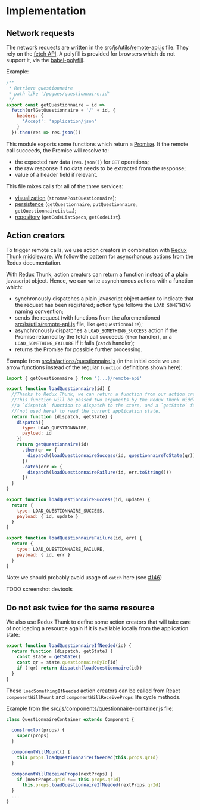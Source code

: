 # Implementation

## Network requests

The network requests are written in the [src/js/utils/remote-api.js](https://github.com/InseeFr/Pogues/blob/master/src/js/utils/remote-api.js) file. They rely on the [fetch API](https://developer.mozilla.org/en-US/docs/Web/API/Fetch_API). A polyfill is provided for browsers which do not support it, via the [babel-polyfill](https://github.com/InseeFr/Pogues/blob/d28a7f67894479807f6b3d1c45b1b24883a556c4/src/js/main.js#L11).

Example:
```javascript
/**
 * Retrieve questionnaire
 * path like '/pogues/questionnaire:id'
 */
export const getQuestionnaire = id =>
  fetch(urlGetQuestionnaire + '/' + id, {
    headers: {
      'Accept': 'application/json'
    }
  }).then(res => res.json())
```

This module exports some functions which return a [Promise](https://developer.mozilla.org/en-US/docs/Web/JavaScript/Reference/Global_Objects/Promise). It the remote call succeeds, the Promise will resolve to:
- the expected raw data (`res.json()`) for `GET` operations;
- the raw response if no data needs to be extracted from the response;
- value of a header field if relevant.

This file mixes calls for all of the three services:
- [visualization](./visualization.md) (`stromaePostQuestionnaire`);
- [persistence](./persistence.md) (`getQuestionnaire`, `putQuestionnaire`, `getQuestionnaireList`...);
- [repository](./repository.md) (`getCodeListSpecs`,  `getCodeList`).

## Action creators

To trigger remote calls, we use action creators in combination with [Redux Thunk middleware](https://github.com/gaearon/redux-thunk). We follow the pattern for [asyncrhonous actions](http://redux.js.org/docs/advanced/AsyncActions.html#async-action-creators) from the Redux documentation.

With Redux Thunk, action creators can return a function instead of a plain javascript object. Hence, we can write asynchronous actions with a function which:
- synchronously dispatches a plain javascript object action to indicate that the request has been registered; action type follows the `LOAD_SOMETHING` naming convention;
- sends the request (with functions from the aforementioned [src/js/utils/remote-api.js](https://github.com/InseeFr/Pogues/blob/master/src/js/utils/remote-api.js) file, like `getQuestionnaire`);
- asynchronously dispatches a `LOAD_SOMETHING_SUCCESS` action if the Promise returned by the fetch call succeeds (`then` handler), or a `LOAD_SOMETHING_FAILURE` if it fails (`catch` handler);
- returns the Promise for possible further processing.

Example from [src/js/actions/questionnaire.js](https://github.com/InseeFr/Pogues/blob/master/src/js/actions/questionnaire.js) (in the initial code we use arrow functions instead of the regular `function` definitions shown here):
```javascript
import { getQuestionnaire } from '(...)/remote-api'

export function loadQuestionnaire(id) {
  //Thanks to Redux Thunk, we can return a function from our action creator.
  //This function will be passed two arguments by the Redux Thunk middleware:
  //a `dispatch` function to dispatch to the store, and a `getState` function
  //(not used here) to read the current application state.
  return function (dispatch, getState) {
    dispatch({
      type: LOAD_QUESTIONNAIRE,
      payload: id
    })
    return getQuestionnaire(id)
      .then(qr => {
        dispatch(loadQuestionnaireSuccess(id, questionnaireToState(qr)))
      })
      .catch(err => {
        dispatch(loadQuestionnaireFailure(id, err.toString()))
      })
  }
}

export function loadQuestionnaireSuccess(id, update) {
  return {
    type: LOAD_QUESTIONNAIRE_SUCCESS,
    payload: { id, update }
  }
}

export function loadQuestionnaireFailure(id, err) {
  return {
    type: LOAD_QUESTIONNAIRE_FAILURE,
    payload: { id, err }
  }
}  
```

Note: we should probably avoid usage of `catch` here (see [#146](https://github.com/InseeFr/Pogues/issues/146))

TODO screenshot devtools


## Do not ask twice for the same resource

We also use Redux Thunk to define some action creators that will take care of not loading a resource again if it is available locally from the application state:

```javascript
export function loadQuestionnaireIfNeeded(id) {
  return function (dispatch, getState) {
    const state = getState()
    const qr = state.questionnaireById[id]
    if (!qr) return dispatch(loadQuestionnaire(id))
  }
} 
```

These `loadSomethingIfNeeded` action creators can be called from React `componentWillMount` and `componentWillReceiveProps` life cycle methods.

Example from the [src/js/components/questionnaire-container.js](https://github.com/InseeFr/Pogues/blob/master/src/js/components/questionnaire-container.js) file:

```javascript
class QuestionnaireContainer extends Component {

  constructor(props) {
    super(props)
  }

  componentWillMount() {
    this.props.loadQuestionnaireIfNeeded(this.props.qrId)
  }

  componentWillReceiveProps(nextProps) {
    if (nextProps.qrId !== this.props.qrId)
      this.props.loadQuestionnaireIfNeeded(nextProps.qrId)
  }
  ...
}
```